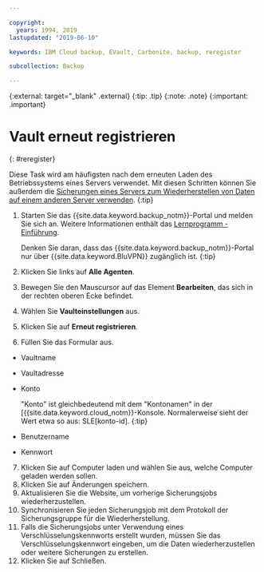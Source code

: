```yaml
---

copyright:
  years: 1994, 2019
lastupdated: "2019-06-10"

keywords: IBM Cloud backup, EVault, Carbonite, backup, reregister

subcollection: Backup

---
```

{:external: target="_blank" .external}
{:tip: .tip}
{:note: .note}
{:important: .important}

# Vault erneut registrieren
{: #reregister}

Diese Task wird am häufigsten nach dem erneuten Laden des Betriebssystems eines Servers verwendet. Mit diesen Schritten können Sie außerdem die [Sicherungen eines Servers zum Wiederherstellen von Daten auf einem anderen Server verwenden](/docs/infrastructure/Backup?topic=Backup-restorefromotherVSI).
{:tip}

1. Starten Sie das {{site.data.keyword.backup_notm}}-Portal und melden Sie sich an. Weitere Informationen enthält das [Lernprogramm - Einführung](/docs/infrastructure/Backup?topic=Backup-getting-started#getting-started).

   Denken Sie daran, dass das {{site.data.keyword.backup_notm}}-Portal nur über {{site.data.keyword.BluVPN}} zugänglich ist.
   {:tip}
2. Klicken Sie links auf **Alle Agenten**.
3. Bewegen Sie den Mauscursor auf das Element **Bearbeiten**, das sich in der rechten oberen Ecke befindet.
4. Wählen Sie **Vaulteinstellungen** aus.
5. Klicken Sie auf **Erneut registrieren**.
6. Füllen Sie das Formular aus.
  - Vaultname
  - Vaultadresse
  - Konto

    "Konto" ist gleichbedeutend mit dem "Kontonamen" in der [{{site.data.keyword.cloud_notm}}-Konsole. Normalerweise sieht der Wert etwa so aus: SLE[konto-id].
    {:tip}
  - Benutzername
  - Kennwort
7. Klicken Sie auf Computer laden und wählen Sie aus, welche Computer geladen werden sollen.
8. Klicken Sie auf Änderungen speichern.
9. Aktualisieren Sie die Website, um vorherige Sicherungsjobs wiederherzustellen.
10. Synchronisieren Sie jeden Sicherungsjob mit dem Protokoll der Sicherungsgruppe für die Wiederherstellung.
11. Falls die Sicherungsjobs unter Verwendung eines Verschlüsselungskennworts erstellt wurden, müssen Sie das Verschlüsselungskennwort eingeben, um die Daten wiederherzustellen oder weitere Sicherungen zu erstellen.
12. Klicken Sie auf Schließen.
